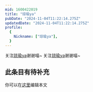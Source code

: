 ```yaml
---
mid: 1600422019
title: "琼瑜ya"
pubDate: "2024-11-04T11:22:14.275Z"
updatedDate: "2024-11-04T11:22:14.275Z"
profile:
  {
    Nickname: ["琼瑜ya"],
  }
---
```


关注[琼瑜ya](https://space.bilibili.com/1600422019)谢谢喵~ 关注[琼瑜ya](https://space.bilibili.com/1600422019)谢谢喵~

## 此条目有待补充
你可以在[这里](https://github.com/Yuhanawa/VTuber.ICU-Content/edit/master/v/琼瑜ya/index.md)编辑本文
